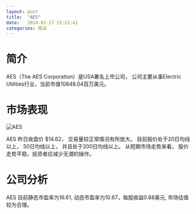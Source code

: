 ```yaml
---
layout: post
title:  "AES"
date:   2014-02-17 12:21:41
categories: 观点
---
```


# 简介
AES（The AES Corporation）是USA著名上市公司，
公司主要从事Electric Utilities行业，当前市值10848.04百万美元。

# 市场表现

![AES](http://finviz.com/chart.ashx?t=AES&ty=c&ta=1&p=d&s=l)

AES 昨日收盘价 $14.62，
交易量较正常情况有所放大。
目前股价处于20日均线以上，
50日均线以上，
并且处于200日均线以上。
从短期市场走势来看，
股价走势平稳，投资者应减少无谓的操作。

# 公司分析
AES 目前静态市盈率为16.61, 动态市盈率为10.67，每股收益0.88美元,
市场估值较为合理。
